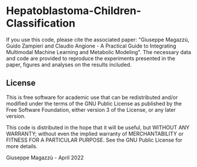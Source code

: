 # Hepatoblastoma-Children-Classification
If you use this code, please cite the associated paper:
"Giuseppe Magazzù, Guido Zampieri and Claudio Angione - A Practical Guide to Integrating Multimodal Machine Learning and Metabolic Modeling".
The necessary data and code are provided to reproduce the experiments presented in the paper, figures and analyses on the results included.

## License

This is free software for academic use that can be redistributed and/or modified under the terms of the GNU Public License as published by the Free Software Foundation, either version 3 of the License, or any later version.

This code is distributed in the hope that it will be useful, but WITHOUT ANY WARRANTY; without even the implied warranty of MERCHANTABILITY or FITNESS FOR A PARTICULAR PURPOSE. See the GNU Public License for more details.

Giuseppe Magazzù - April 2022
